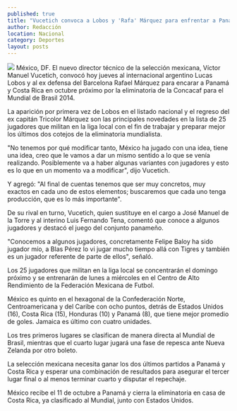 ```yaml
---
published: true
title: "Vucetich convoca a Lobos y 'Rafa' Márquez para enfrentar a Panamá"
author: Redacción
location: Nacional
category: Deportes
layout: posts
---
```


![](http://i.imgur.com/oMXJqwBm.jpg)
México, DF. El nuevo director técnico de la selección mexicana, Víctor Manuel Vucetich, convocó hoy jueves al internacional argentino Lucas Lobos y al ex defensa del Barcelona Rafael Márquez para encarar a Panamá y Costa Rica en octubre próximo por la eliminatoria de la Concacaf para el Mundial de Brasil 2014.

La aparición por primera vez de Lobos en el listado nacional y el regreso del ex capitán Tricolor Márquez son las principales novedades en la lista de 25 jugadores que militan en la liga local con el fin de trabajar y preparar mejor los últimos dos cotejos de la eliminatoria mundialista.

"No tenemos por qué modificar tanto, México ha jugado con una idea, tiene una idea, creo que le vamos a dar un mismo sentido a lo que se venía realizando. Posiblemente va a haber algunas variantes con jugadores y esto es lo que en un momento va a modificar", dijo Vucetich.

Y agregó: "Al final de cuentas tenemos que ser muy concretos, muy exactos en cada uno de estos elementos; buscaremos que cada uno tenga producción, que es lo más importante".

De su rival en turno, Vucetich, quien sustituye en el cargo a José Manuel de la Torre y al interino Luis Fernando Tena, comentó que conoce a algunos jugadores y destacó el juego del conjunto panameño.

"Conocemos a algunos jugadores, concretamente Felipe Baloy ha sido jugador mío, a Blas Pérez lo vi jugar mucho tiempo allá con Tigres y también es un jugador referente de parte de ellos", señaló.

Los 25 jugadores que militan en la liga local se concentrarán el domingo próximo y se entrenarán de lunes a miércoles en el Centro de Alto Rendimiento de la Federación Mexicana de Futbol.

México es quinto en el hexagonal de la Confederación Norte, Centroamericana y del Caribe con ocho puntos, detrás de Estados Unidos (16), Costa Rica (15), Honduras (10) y Panamá (8), que tiene mejor promedio de goles. Jamaica es último con cuatro unidades.

Los tres primeros lugares se clasifican de manera directa al Mundial de Brasil, mientras que el cuarto lugar jugará una fase de repesca ante Nueva Zelanda por otro boleto.

La selección mexicana necesita ganar los dos últimos partidos a Panamá y Costa Rica y esperar una combinación de resultados para asegurar el tercer lugar final o al menos terminar cuarto y disputar el repechaje.

México recibe el 11 de octubre a Panamá y cierra la eliminatoria en casa de Costa Rica, ya clasificado al Mundial, junto con Estados Unidos.
